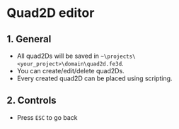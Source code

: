 # Quad2D editor

## 1. General

- All quad2Ds will be saved in `~\projects\<your_project>\domain\quad2d.fe3d`.
- You can create/edit/delete quad2Ds.
- Every created quad2D can be placed using scripting.

## 2. Controls

- Press `ESC` to go back
